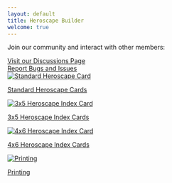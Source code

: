 ```yaml
---
layout: default
title: Heroscape Builder
welcome: true
---
```

<!--$env:JEKYLL_ENV="development"; bundle exec jekyll serve-->
<section class="welcome mb-4">
    <div class="community-links bg-light p-3 rounded">
        <div class="row">
            <div class="col">
                <p>Join our community and interact with other members:</p>
            </div>
        </div>
        <div class="row">
            <div class="col">
                <a href="https://github.com/abnoba12/HeroscapeIndexCardBuilder/discussions" target="_blank" class="btn btn-outline-success btn-sm mb-2">Visit our Discussions Page</a>
            </div>
            <div class="col">
                <a href="https://github.com/abnoba12/HeroscapeIndexCardBuilder/issues" target="_blank" class="btn btn-outline-success btn-sm mb-2">Report Bugs and Issues</a>
            </div>
        </div>
    </div>
</section>
<section class="cards row gy-4">
    <div class="col-md-4 card-option">
        <a href="{{ '/cardGenerator/standard/standardCards.html' | relative_url }}" class="text-decoration-none text-dark">
            <img src="{{ '/cardGenerator/assets/images/cardThumbnails/Charos-SQ.png' | relative_url }}" alt="Standard Heroscape Card" class="img-fluid">
            <p class="text-center mt-2">Standard Heroscape Cards</p>
        </a>
    </div>
    <div class="col-md-4 card-option">
        <a href="{{ '/cardGenerator/3x5Index/3x5IndexCards.html' | relative_url }}" class="text-decoration-none text-dark">
            <img src="{{ '/cardGenerator/assets/images/cardThumbnails/Index_3x5_Charos-SQ.png' | relative_url }}" alt="3x5 Heroscape Index Card" class="img-fluid">
            <p class="text-center mt-2">3x5 Heroscape Index Cards</p>
        </a>
    </div>
    <div class="col-md-4 card-option">
        <a href="{{ '/cardGenerator/4x6Index/4x6IndexCards.html' | relative_url }}" class="text-decoration-none text-dark">
            <img src="{{ '/cardGenerator/assets/images/cardThumbnails/Index_4x6_Charos-SQ.png' | relative_url }}" alt="4x6 Heroscape Index Card" class="img-fluid">
            <p class="text-center mt-2">4x6 Heroscape Index Cards</p>
        </a>
    </div>
</section>
<section class="row my-4">
    <div class="offset-md-4 col-md-4 card-option text-center">
        <a href="{{ '/cardGenerator/printing/printing.html' | relative_url }}" class="text-decoration-none text-dark">
            <img src="{{ '/cardGenerator/assets/images/Printing Cards.png' | relative_url }}" alt="Printing" class="img-fluid">
            <p class="mt-2">Printing</p>
        </a>
    </div>
</section>
